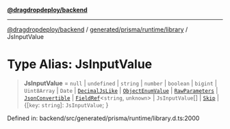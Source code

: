 [**@dragdropdeploy/backend**](../../../../../README.md)

***

[@dragdropdeploy/backend](../../../../../README.md) / [generated/prisma/runtime/library](../README.md) / JsInputValue

# Type Alias: JsInputValue

> **JsInputValue** = `null` \| `undefined` \| `string` \| `number` \| `boolean` \| `bigint` \| `Uint8Array` \| `Date` \| [`DecimalJsLike`](../interfaces/DecimalJsLike.md) \| [`ObjectEnumValue`](../classes/ObjectEnumValue.md) \| [`RawParameters`](RawParameters.md) \| [`JsonConvertible`](../interfaces/JsonConvertible.md) \| [`FieldRef`](../interfaces/FieldRef.md)\<`string`, `unknown`\> \| `JsInputValue`[] \| [`Skip`](../namespaces/Types/classes/Skip.md) \| \{\[`key`: `string`\]: `JsInputValue`; \}

Defined in: backend/src/generated/prisma/runtime/library.d.ts:2000
